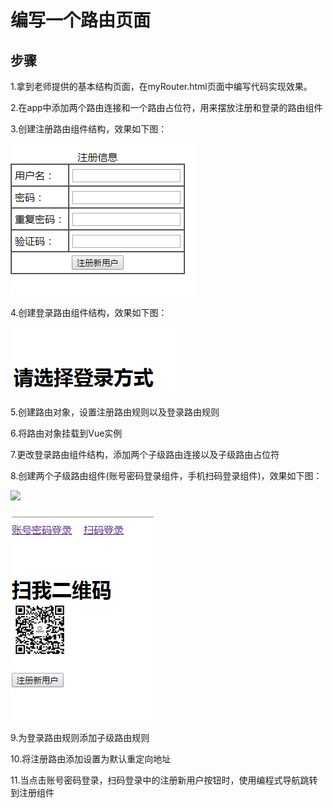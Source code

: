 # 编写一个路由页面

## 步骤

1.拿到老师提供的基本结构页面，在myRouter.html页面中编写代码实现效果。

2.在app中添加两个路由连接和一个路由占位符，用来摆放注册和登录的路由组件

3.创建注册路由组件结构，效果如下图：

![](images/register.png)


4.创建登录路由组件结构，效果如下图：

![](images/login.png)

5.创建路由对象，设置注册路由规则以及登录路由规则



6.将路由对象挂载到Vue实例



7.更改登录路由组件结构，添加两个子级路由连接以及子级路由占位符



8.创建两个子级路由组件(账号密码登录组件，手机扫码登录组件)，效果如下图：

![](images/acc.png)

![](images/saoma2.png)

9.为登录路由规则添加子级路由规则



10.将注册路由添加设置为默认重定向地址



11.当点击账号密码登录，扫码登录中的注册新用户按钮时，使用编程式导航跳转到注册组件
